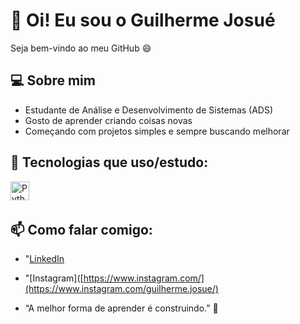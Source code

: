 # 👋 Oi! Eu sou o Guilherme Josué

Seja bem-vindo ao meu GitHub 😄

## 💻 Sobre mim
- Estudante de Análise e Desenvolvimento de Sistemas (ADS)
- Gosto de aprender criando coisas novas
- Começando com projetos simples e sempre buscando melhorar

## 🧠 Tecnologias que uso/estudo:

<img 
    align="left" 
    alt="Python" 
    title="Python"
    width="30px" 
    style="padding-right: 10px;" 
    src="https://cdn.jsdelivr.net/gh/devicons/devicon@latest/icons/python/python-original.svg"
  />
<br/>
<br/>

## 📫 Como falar comigo:
- "[LinkedIn](https://www.linkedin.com/in/guilherme-josu%C3%A9-62405934b/)
- "[Instagram]([https://www.instagram.com/](https://www.instagram.com/guilherme.josue/)

- “A melhor forma de aprender é construindo.” 🚀
